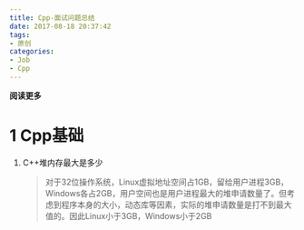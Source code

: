 ```yaml
---
title: Cpp-面试问题总结
date: 2017-08-18 20:37:42
tags: 
- 原创
categories: 
- Job
- Cpp
---
```


__阅读更多__

<!--more-->

# 1 Cpp基础

1. C++堆内存最大是多少
    > 对于32位操作系统，Linux虚拟地址空间占1GB，留给用户进程3GB，Windows各占2GB，用户空间也是用户进程最大的堆申请数量了。但考虑到程序本身的大小，动态库等因素，实际的堆申请数量是打不到最大值的。因此Linux小于3GB，Windows小于2GB
